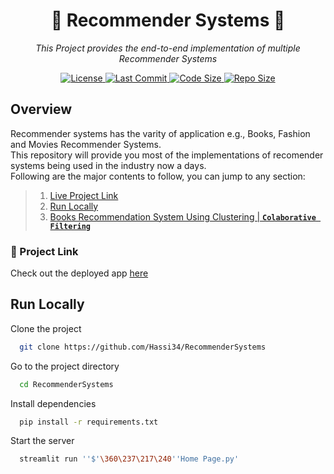 <p align="center">
    <b>
        <h1 align="center">🔂 Recommender Systems 🔂</h1>
    </b>
</p>
<p align="center">
    <em>This Project provides the end-to-end implementation of multiple Recommender Systems</em>
</p>

<p align="center">
    <a href="https://github.com/Hassi34/RecommenderSystems/blob/main/LICENSE">
        <img alt="License" src="https://img.shields.io/github/license/hassi34/vizpool?color=g">
    </a>
    <a href="https://github.com/Hassi34/RecommenderSystems">
        <img alt="Last Commit" src="https://img.shields.io/github/last-commit/hassi34/vizpool/main?color=g">
    </a>
    <a href="https://github.com/Hassi34/RecommenderSystems">
        <img alt="Code Size" src="https://img.shields.io/github/languages/code-size/hassi34/vizpool?color=g">
    </a>
    <a href="https://github.com/Hassi34/RecommenderSystems">
        <img alt="Repo Size" src="https://img.shields.io/github/repo-size/hassi34/vizpool?color=g">
    </a>
</p>

## Overview
Recommender systems has the varity of application e.g., Books, Fashion and Movies Recommender Systems.<br>
This repository will provide you most of the implementations of recomender systems being used in the industry now a days.<br>
Following are the major contents to follow, you can jump to any section:

>   1. [Live Project Link](#live-project)
>   2. [Run Locally](#run-local)
>   3. [Books Recommendation System Using Clustering | **``Colaborative Filtering``**](https://github.com/Hassi34/RecommenderSystems/books/BooksRecommenderSystem-ColaborativeFiltering.ipynb)
### 🔗 Project Link<a id='live-project'></a>
Check out the deployed app [here](#)

## Run Locally<a id='run-local'></a>

Clone the project

```bash
  git clone https://github.com/Hassi34/RecommenderSystems
```

Go to the project directory

```bash
  cd RecommenderSystems
```

Install dependencies

```bash
  pip install -r requirements.txt
```

Start the server

```bash
  streamlit run ''$'\360\237\217\240''Home Page.py'
```